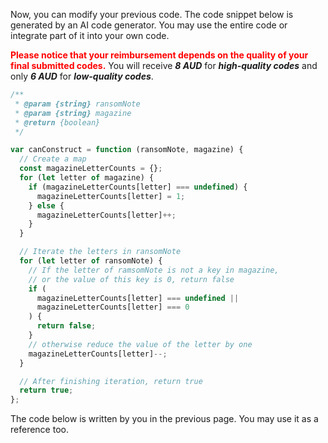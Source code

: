 Now, you can modify your previous code.  The code snippet below is generated by an AI code generator. You may use the entire code or integrate part of it into your own code. 



<span style="color: red;">**Please notice that your reimbursement depends on the quality of your final submitted codes.**</span> You will receive ***8 AUD*** for ***high-quality codes*** and only ***6 AUD*** for ***low-quality codes***. 

```javascript
/**
 * @param {string} ransomNote
 * @param {string} magazine
 * @return {boolean}
 */

var canConstruct = function (ransomNote, magazine) {
  // Create a map
  const magazineLetterCounts = {};
  for (let letter of magazine) {
    if (magazineLetterCounts[letter] === undefined) {
      magazineLetterCounts[letter] = 1;
    } else {
      magazineLetterCounts[letter]++;
    }
  }

  // Iterate the letters in ransomNote
  for (let letter of ransomNote) {
    // If the letter of ramsomNote is not a key in magazine,
    // or the value of this key is 0, return false
    if (
      magazineLetterCounts[letter] === undefined ||
      magazineLetterCounts[letter] === 0
    ) {
      return false;
    }
    // otherwise reduce the value of the letter by one
    magazineLetterCounts[letter]--;
  }

  // After finishing iteration, return true
  return true;
};
```

The code below is written by you in the previous page. You may use it as a reference too. 